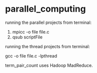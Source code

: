 # parallel_computing

running the parallel projects from terminal:

1) mpicc -o file file.c
2) qsub scriptFile

running the thread projects from terminal:

gcc -o file file.c -lpthread

term_pair_count uses Hadoop MadReduce.
